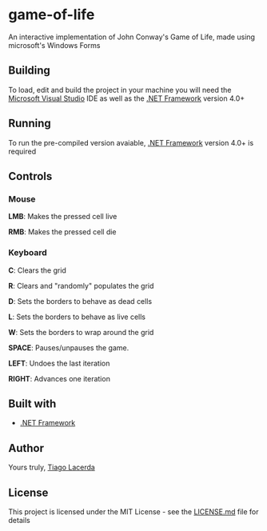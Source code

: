 # game-of-life
An interactive implementation of John Conway's Game of Life, made using microsoft's Windows Forms

## Building
To load, edit and build the project in your machine you will need the [Microsoft Visual Studio](https://visualstudio.microsoft.com/) IDE
as well as the [.NET Framework](https://docs.microsoft.com/en-us/dotnet/) version 4.0+

## Running
To run the pre-compiled version avaiable, [.NET Framework](https://docs.microsoft.com/en-us/dotnet/) version 4.0+ is required

## Controls
### Mouse

**LMB**: Makes the pressed cell live

**RMB**: Makes the pressed cell die
### Keyboard

**C**: Clears the grid

**R**: Clears and "randomly" populates the grid

**D**: Sets the borders to behave as dead cells

**L**: Sets the borders to behave as live cells

**W**: Sets the borders to wrap around the grid

**SPACE**: Pauses/unpauses the game.

**LEFT**: Undoes the last iteration

**RIGHT**: Advances one iteration

## Built with
* [.NET Framework](https://docs.microsoft.com/en-us/dotnet/)

## Author
Yours truly, [Tiago Lacerda](https://github.com/TiagoLacerda/)

## License

This project is licensed under the MIT License - see the [LICENSE.md](LICENSE.md) file for details

